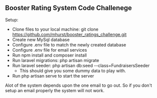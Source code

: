 ## Booster Rating System Code Challenege

Setup:

- Clone files to your local machine: git clone https://github.com/mhurst/booster_ratings_challenge.git
- Create new MySql database
- Configure .env file to match the newly created database
- Configure .env file for email services
- Run npm install and composer install
- Run laravel migrations: php artisan migrate
- Run laravel seeder: php artisan db:seed --class=FundraisersSeeder
    - This should give you some dummy data to play with.
- Run php artisan serve to start the server

Alot of the system depends upon the one email to go out. So if you don't setup an email properly the system will not work.
